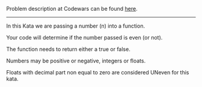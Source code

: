 Problem description at Codewars can be found
[here](https://www.codewars.com/kata/555a67db74814aa4ee0001b5/train/python).

-------------

In this Kata we are passing a number (n) into a function.
<br>

Your code will determine if the number passed is even (or not).
<br>

The function needs to return either a true or false.
<br>

Numbers may be positive or negative, integers or floats.
<br>

Floats with decimal part non equal to zero are considered UNeven for this kata.
